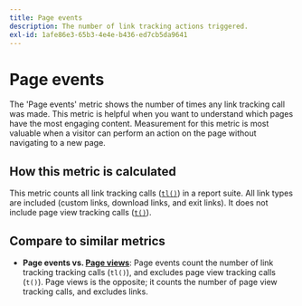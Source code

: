 ```yaml
---
title: Page events
description: The number of link tracking actions triggered.
exl-id: 1afe86e3-65b3-4e4e-b436-ed7cb5da9641
---
```

# Page events

The 'Page events' metric shows the number of times any link tracking call was made. This metric is helpful when you want to understand which pages have the most engaging content. Measurement for this metric is most valuable when a visitor can perform an action on the page without navigating to a new page.

## How this metric is calculated

This metric counts all link tracking calls ([`tl()`](/help/implement/vars/functions/tl-method.md)) in a report suite. All link types are included (custom links, download links, and exit links). It does not include page view tracking calls ([`t()`](/help/implement/vars/functions/t-method.md)).

## Compare to similar metrics

* **Page events vs. [Page views](page-views.md)**: Page events count the number of link tracking tracking calls (`tl()`), and excludes page view tracking calls (`t()`). Page views is the opposite; it counts the number of page view tracking calls, and excludes links.
